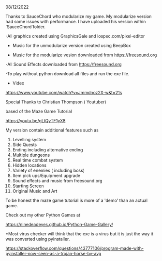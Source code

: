 
08/12/2022


Thanks to SauceChord who modularize my game. My modularize version had some issues with performance. I have uploaded his version within 'SauceChord'folder.  

-All graphics created using GraphicsGale and lospec.com/pixel-editor

- Music for the unmodularize version created using BeepBox

- Music for the modularize vesion downloaded from  https://freesound.org

-All Sound Effects downloaded from https://freesound.org

-To play without python download all files and run the exe file.

- Video

https://www.youtube.com/watch?v=Jmmdnoz2X-w&t=21s

Special Thanks to Christian Thompson ( Youtuber)

based of the Maze Game Tutorial 

https://youtu.be/gLtQyTF1yX8

My version contain additional features such as

1) Levelling system 
2) Side Quests
3) Ending including alternative ending 
4) Multiple dungeons
5) Real time combat system 
6) Hidden locations
7) Variety of enemies ( including boss) 
8) Item pick ups/Equipment upgrade
9) Sound effects and music from freesound.org 
10) Starting Screen 
11) Original Music and Art 

To be honest the maze game tutorial is more of a 'demo' than an actual game. 

Check out my other Python Games at 

https://ninedeadeyes.github.io/Python-Game-Gallery/


*Most virus checker will think that the exe is a virus but it is just the way it was converted using pyinstaller.

https://stackoverflow.com/questions/43777106/program-made-with-pyinstaller-now-seen-as-a-trojan-horse-by-avg
